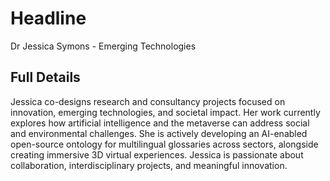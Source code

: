 # Headline

Dr Jessica Symons - Emerging Technologies

## Full Details

Jessica co-designs research and consultancy projects focused on innovation, emerging technologies, and societal impact. Her work currently explores how artificial intelligence and the metaverse can address social and environmental challenges. She is actively developing an AI-enabled open-source ontology for multilingual glossaries across sectors, alongside creating immersive 3D virtual experiences. Jessica is passionate about collaboration, interdisciplinary projects, and meaningful innovation.
